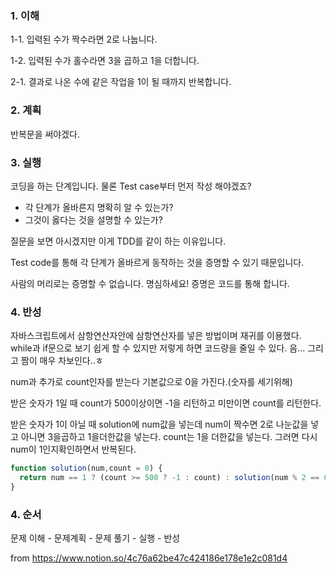 ### 1. 이해

1-1. 입력된 수가 짝수라면 2로 나눕니다.

1-2. 입력된 수가 홀수라면 3을 곱하고 1을 더합니다.

2-1. 결과로 나온 수에 같은 작업을 1이 될 때까지 반복합니다.

### 2. 계획

반복문을 써야겠다.

### 3. 실행

코딩을 하는 단계입니다. 물론 Test case부터 먼저 작성 해야겠죠?

- 각 단계가 올바른지 명확히 알 수 있는가?
- 그것이 옳다는 것을 설명할 수 있는가?

질문을 보면 아시겠지만 이게 TDD를 같이 하는 이유입니다.

Test code를 통해 각 단계가 올바르게 동작하는 것을 증명할 수 있기 때문입니다.

사람의 머리로는 증명할 수 없습니다. 명심하세요! 증명은 코드를 통해 합니다.

### 4. 반성

자바스크립트에서 삼항연산자안에 삼항연산자를 넣은 방법이며 재귀를 이용했다. while과 if문으로 보기 쉽게 할 수 있지만
저렇게 하면 코드량을 줄일 수 있다. 음... 그리고 짬이 매우 차보인다..ㅎ 

num과 추가로 count인자를 받는다 기본값으로 0을 가진다.(숫자를 세기위해) 

받은 숫자가 1일 때 count가 500이상이면 -1을 리턴하고 미만이면 count를 리턴한다.

받은 숫자가 1이 아닐 때 solution에 num값을 넣는데 num이 짝수면 2로 나눈값을 넣고 아니면 3을곱하고 1을더한값을 넣는다. count는 1을 더한값을 넣는다.
그러면 다시 num이 1인지확인하면서 반복된다.

```javascript
function solution(num,count = 0) {
  return num == 1 ? (count >= 500 ? -1 : count) : solution(num % 2 == 0 ? num / 2 : num * 3 + 1,++count);
}
```



### 4. 순서

문제 이해 - 문제계획 - 문제 풀기 - 실행 - 반성


from https://www.notion.so/4c76a62be47c424186e178e1e2c081d4
